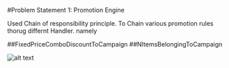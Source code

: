 #Problem Statement 1: Promotion Engine

Used Chain of responsibility principle.
To Chain various promotion rules thorug differnt Handler. namely

##FixedPriceComboDiscountToCampaign
##NItemsBelongingToCampaign

![alt text](https://ibb.co/89THmpD)
